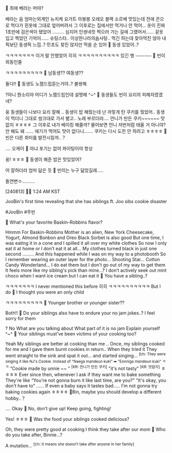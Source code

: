 🫧 최애 베라는 머야?

배라는 음
엄마는외계인 뉴치케 요거트 아봉봉 오레오
블랙 소르베 맛있는데
전에 콘으로 먹다가
흰옷에 그대로 엎어버려서
그 이후로는 집에서만 먹거나
안 먹어…
옷이 진짜
1초만에 검은색이 됐었어
………
심지어 인생네컷 찍으러 가는 길에
그랬어서……
겉옷 입고 찍었던 기억이……
슈팅스타.. 이상한나라의솜사탕..
먹긴 하는데
찾아먹진 않아
내 픽보단
동생픽 느낌..?
민초도 찾진 않지만 먹을 순 있어
🫧 동생 있었어..?

ㅋㅋㅋㅋㅋㅋㅋ
이거 말 안했었어
히히
ㅋㅋㅋㅋㅋㅋㅋㅋㅋㅋ
있긴 행
`~~~~~~~`
🫧 빈이 외동인줄

ㅋㅋㅋㅋㅋㅋㅋㅋㅋ
🫧 남동생?? 여동생??

둘다!!
🫧 동생도 노잼드립듣는거야..? 불쌍해

?아니
뭔소리야
어디가 노잼드립인데
설명해
^~^
🫧 동생들도 빈이 요리의 피해자였겠네?

웅
동생들이 나보다 요리 잘해
..
동생이 밥 해줬는데
난 까맣게 탄 쿠키를 줬었어..
동생이 먹더니
그대로 씽크대로 가서
뱉고..
노래 부르더라….
언니가 만든 쿠키~~~~~~
맛없지
ㅎㅎㅎㅎ
그 이후로 내가 베이킹 해줄까? 물어보면
언니 저번처럼 태울 거 아니야?
안 해도 돼
……
애기가 먹어도 맛이 없다니…….
쿠키는 다시 도전 안 하려고 ㅎㅎㅎㅎ
🫧 빈은 다른 취미를 발전시킬까..？

…. 오케이
🫧 아냐 포기는 없어 파이팅이야 항상

웅! ㅎㅎㅎ
🫧 동생이 해준 밥은 맛있었어?

어 잘하더라
엄마 닮은 듯
🫧 빈이는 누구 닮았길래.....

돌연변ㅇ……….


[240813] 🐣💭 1:24 AM KST

JooBin's first time revealing that she has siblings ft. Joo sibs cookie disaster

#JooBin #주빈

🫧 What's your favorite Baskin-Robbins flavor?

Hmmm
For Baskin-Robbins
Mother is an alien, New York Cheesecake, Yogurt,  Almond Bonbon and Oreo 
Black Sorbet is also good
But one time, I was eating it in a cone and I spilled it all over my white clothes
So now I only eat it at home or I don’t eat it at all…
My clothes turned black in just one second
………
And this happened while I was on my way to a photobooth 
So I remember wearing an outer layer for the photo…
Shooting Star...  Cotton Candy Wonderland... 
I do eat them but I don't go out of my way to get them
It feels more like my sibling's pick than mine…?
I don’t actively seek out mint choco when I want ice cream but I can eat it
🫧 You have a sibling..?

ㅋㅋㅋㅋㅋㅋㅋ
I never mentioned this before
히히
ㅋㅋㅋㅋㅋㅋㅋㅋㅋㅋ
But I do
🫧 I thought you were an only child

ㅋㅋㅋㅋㅋㅋㅋㅋㅋ
🫧 Younger brother or  younger sister??

Both!!
🫧 Do your siblings also have to endure your no jam jokes..? I feel sorry for them

? No
What are you talking about
What part of it is no jam
Explain yourself
^~^
🫧 Your siblings must’ve been victims of your cooking too?

Yeah
My siblings are better at cooking than me
..
Once, my siblings cooked for me
and I gave them burnt cookies in return..
When they tried it
They went straight to the sink
and spat it out…
and started singing… <sup>[t/n: They were singing it like NJ's Cookie. Instead of "Naega mandeun kuki" ➡ "Eonniga mandeun kuki" ㅋㅋ</sup>
“Cookie made by unnie ~~ " <sup>[KR: 언니가 만든 쿠키]</sup>
"it's not tasty” <sup>[KR: 맛없지]</sup>
ㅎㅎㅎㅎ
Ever since then, whenever I ask if they want me to bake something
They're like
“You're not gonna burn it like last time, are you?"
"It's okay, you don't have to”
……
If even a baby says it tastes bad…..
I'm not gonna try baking cookies again ㅎㅎㅎㅎ
🫧Bin,  maybe you should develop a different hobby..？

…. Okay
🫧 No, don’t give up! Keep going, fighting!

Yes! ㅎㅎㅎ
🫧 Was the food your siblings cooked delicious?

Oh, they were pretty good at cooking
I think they take after our mom
🫧 Who do you take after, Binnie...?

A mutation... <sup>[t/n: It means she doesn’t take after anyone in her family]</sup>

